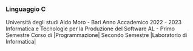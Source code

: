 ### Linguaggio C ###
Università degli studi Aldo Moro - Bari 
Anno Accademico 2022 - 2023
Informatica e Tecnologie per la Produzione del Software AL - Primo Semestre
Corso di |Programmazione|
Secondo Semestre
|Laboratorio di Informatica|
